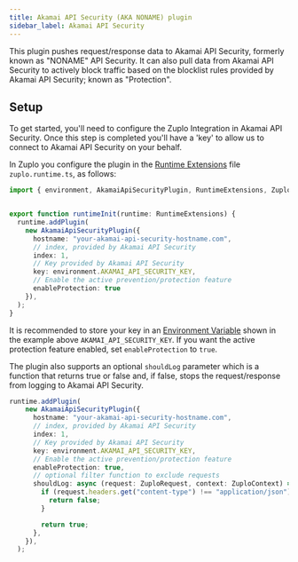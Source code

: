 ```yaml
---
title: Akamai API Security (AKA NONAME) plugin
sidebar_label: Akamai API Security
---
```


This plugin pushes request/response data to Akamai API Security, formerly known
as "NONAME" API Security. It can also pull data from Akamai API Security to
actively block traffic based on the blocklist rules provided by Akamai API
Security; known as "Protection".

<EnterpriseFeature name="Custom logging" />

## Setup

To get started, you'll need to configure the Zuplo Integration in Akamai API
Security. Once this step is completed you'll have a 'key' to allow us to connect
to Akamai API Security on your behalf.

In Zuplo you configure the plugin in the
[Runtime Extensions](./runtime-extensions.md) file `zuplo.runtime.ts`, as
follows:

```ts title="modules/zuplo.runtime.ts"
import { environment, AkamaiApiSecurityPlugin, RuntimeExtensions, ZuploContext, ZuploRequest } from "@zuplo/runtime";


export function runtimeInit(runtime: RuntimeExtensions) {
  runtime.addPlugin(
    new AkamaiApiSecurityPlugin({
      hostname: "your-akamai-api-security-hostname.com",
      // index, provided by Akamai API Security
      index: 1,
      // Key provided by Akamai API Security
      key: environment.AKAMAI_API_SECURITY_KEY,
      // Enable the active prevention/protection feature
      enableProtection: true
    }),
  );
}
```

It is recommended to store your key in an [Environment Variable](./environment-variables.md)  shown in the example above `AKAMAI_API_SECURITY_KEY`. If you want
the active protection feature enabled, set `enableProtection` to `true`.

The plugin also supports an optional `shouldLog` parameter which is a function that returns true or false and, if false, stops the request/response from logging to Akamai API Security. 

```ts
runtime.addPlugin(
    new AkamaiApiSecurityPlugin({
      hostname: "your-akamai-api-security-hostname.com",
      // index, provided by Akamai API Security
      index: 1,
      // Key provided by Akamai API Security
      key: environment.AKAMAI_API_SECURITY_KEY,
      // Enable the active prevention/protection feature
      enableProtection: true,
      // optional filter function to exclude requests
      shouldLog: async (request: ZuploRequest, context: ZuploContext) => {
        if (request.headers.get("content-type") !== "application/json") {
          return false;
        }

        return true;
      },
    }),
  );
  ```
